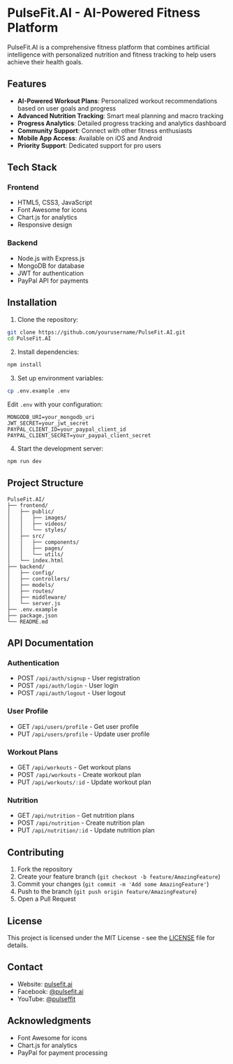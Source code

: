 # PulseFit.AI - AI-Powered Fitness Platform

PulseFit.AI is a comprehensive fitness platform that combines artificial intelligence with personalized nutrition and fitness tracking to help users achieve their health goals.

## Features

- **AI-Powered Workout Plans**: Personalized workout recommendations based on user goals and progress
- **Advanced Nutrition Tracking**: Smart meal planning and macro tracking
- **Progress Analytics**: Detailed progress tracking and analytics dashboard
- **Community Support**: Connect with other fitness enthusiasts
- **Mobile App Access**: Available on iOS and Android
- **Priority Support**: Dedicated support for pro users

## Tech Stack

### Frontend
- HTML5, CSS3, JavaScript
- Font Awesome for icons
- Chart.js for analytics
- Responsive design

### Backend
- Node.js with Express.js
- MongoDB for database
- JWT for authentication
- PayPal API for payments

## Installation

1. Clone the repository:
```bash
git clone https://github.com/yourusername/PulseFit.AI.git
cd PulseFit.AI
```

2. Install dependencies:
```bash
npm install
```

3. Set up environment variables:
```bash
cp .env.example .env
```
Edit `.env` with your configuration:
```
MONGODB_URI=your_mongodb_uri
JWT_SECRET=your_jwt_secret
PAYPAL_CLIENT_ID=your_paypal_client_id
PAYPAL_CLIENT_SECRET=your_paypal_client_secret
```

4. Start the development server:
```bash
npm run dev
```

## Project Structure

```
PulseFit.AI/
├── frontend/
│   ├── public/
│   │   ├── images/
│   │   ├── videos/
│   │   └── styles/
│   ├── src/
│   │   ├── components/
│   │   ├── pages/
│   │   └── utils/
│   └── index.html
├── backend/
│   ├── config/
│   ├── controllers/
│   ├── models/
│   ├── routes/
│   ├── middleware/
│   └── server.js
├── .env.example
├── package.json
└── README.md
```

## API Documentation

### Authentication
- POST `/api/auth/signup` - User registration
- POST `/api/auth/login` - User login
- POST `/api/auth/logout` - User logout

### User Profile
- GET `/api/users/profile` - Get user profile
- PUT `/api/users/profile` - Update user profile

### Workout Plans
- GET `/api/workouts` - Get workout plans
- POST `/api/workouts` - Create workout plan
- PUT `/api/workouts/:id` - Update workout plan

### Nutrition
- GET `/api/nutrition` - Get nutrition plans
- POST `/api/nutrition` - Create nutrition plan
- PUT `/api/nutrition/:id` - Update nutrition plan

## Contributing

1. Fork the repository
2. Create your feature branch (`git checkout -b feature/AmazingFeature`)
3. Commit your changes (`git commit -m 'Add some AmazingFeature'`)
4. Push to the branch (`git push origin feature/AmazingFeature`)
5. Open a Pull Request

## License

This project is licensed under the MIT License - see the [LICENSE](LICENSE) file for details.

## Contact

- Website: [pulsefit.ai](https://pulsefit.ai)
- Facebook: [@pulsefit.ai](https://www.facebook.com/profile.php?id=61574953836711)
- YouTube: [@pulseffit](https://www.youtube.com/@pulseffit)

## Acknowledgments

- Font Awesome for icons
- Chart.js for analytics
- PayPal for payment processing 